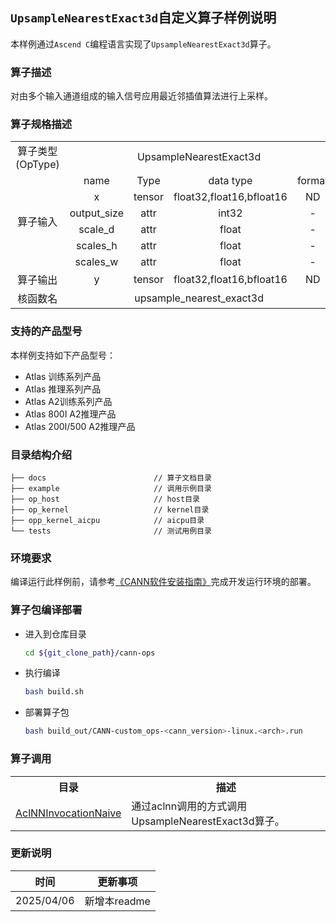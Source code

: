 ## `UpsampleNearestExact3d`自定义算子样例说明 
本样例通过`Ascend C`编程语言实现了`UpsampleNearestExact3d`算子。

### 算子描述
对由多个输入通道组成的输入信号应用最近邻插值算法进行上采样。

### 算子规格描述

<table>
<tr><td rowspan="1" align="center">算子类型(OpType)</td><td colspan="4" align="center">UpsampleNearestExact3d</td></tr>
</tr>
<tr><td rowspan="6" align="center">算子输入</td><td align="center">name</td><td align="center">Type</td><td align="center">data type</td><td align="center">format</td></tr>
<tr><td align="center">x</td><td align="center">tensor</td><td align="center">float32,float16,bfloat16</td><td align="center">ND</td></tr>
<tr><td align="center">output_size</td><td align="center">attr</td><td align="center">int32</td><td align="center">-</td></tr>
<tr><td align="center">scale_d</td><td align="center">attr</td><td align="center">float</td><td align="center">-</td></tr>
<tr><td align="center">scales_h</td><td align="center">attr</td><td align="center">float</td><td align="center">-</td></tr>
<tr><td align="center">scales_w</td><td align="center">attr</td><td align="center">float</td><td align="center">-</td></tr>
</tr>
</tr>
<tr><td rowspan="1" align="center">算子输出</td><td align="center">y</td><td align="center">tensor</td><td align="center">float32,float16,bfloat16</td><td align="center">ND</td></tr>
<tr><td rowspan="1" align="center">核函数名</td><td colspan="4" align="center">upsample_nearest_exact3d</td></tr>
</table>

### 支持的产品型号
本样例支持如下产品型号：
- Atlas 训练系列产品
- Atlas 推理系列产品
- Atlas A2训练系列产品
- Atlas 800I A2推理产品
- Atlas 200I/500 A2推理产品

### 目录结构介绍
```
├── docs                        // 算子文档目录
├── example                     // 调用示例目录
├── op_host                     // host目录
├── op_kernel                   // kernel目录
├── opp_kernel_aicpu            // aicpu目录
└── tests                       // 测试用例目录
```

### 环境要求
编译运行此样例前，请参考[《CANN软件安装指南》](https://hiascend.com/document/redirect/CannCommunityInstSoftware)完成开发运行环境的部署。

### 算子包编译部署
  - 进入到仓库目录

    ```bash
    cd ${git_clone_path}/cann-ops
    ```

  - 执行编译

    ```bash
    bash build.sh
    ```

  - 部署算子包

    ```bash
    bash build_out/CANN-custom_ops-<cann_version>-linux.<arch>.run
    ```
### 算子调用
<table>
    <th>目录</th><th>描述</th>
    <tr>
        <td><a href="./examples/AclNNInvocationNaive"> AclNNInvocationNaive</td><td>通过aclnn调用的方式调用UpsampleNearestExact3d算子。</td>
    </tr>
</table>

### 更新说明
| 时间 | 更新事项 |
|----|------|
| 2025/04/06 | 新增本readme |